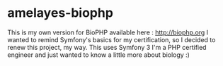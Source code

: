 # amelayes-biophp
This is my own version for BioPHP available here : http://biophp.org
I wanted to remind Symfony's basics for my certification, so I decided to renew this project, my way.
This uses Symfony 3 
I'm a PHP certified engineer and just wanted to know a little more about biology :)